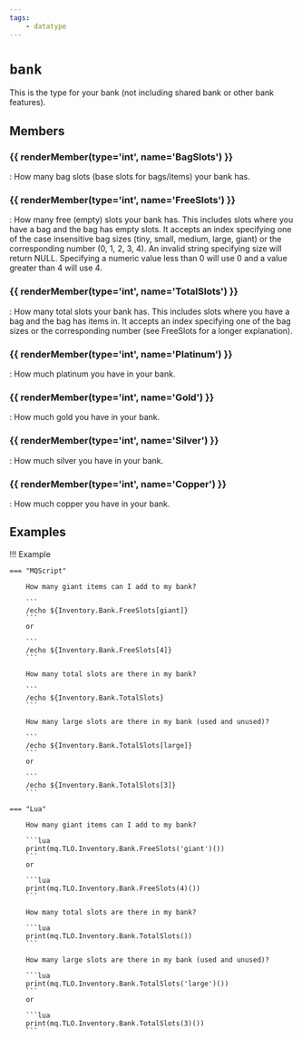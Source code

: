 ```yaml
---
tags:
    - datatype
---
```

# `bank`

This is the type for your bank (not including shared bank or other bank features).

## Members

### {{ renderMember(type='int', name='BagSlots') }} 

:   How many bag slots (base slots for bags/items) your bank has.

### {{ renderMember(type='int', name='FreeSlots') }} 

:   How many free (empty) slots your bank has.  This includes slots where you have a bag and the bag has empty slots.  It accepts an index specifying one of the case insensitive bag sizes (tiny, small, medium, large, giant) or the corresponding number (0, 1, 2, 3, 4).  An invalid string specifying size will return NULL.  Specifying a numeric value less than 0 will use 0 and a value greater than 4 will use 4.

### {{ renderMember(type='int', name='TotalSlots') }} 

:   How many total slots your bank has.  This includes slots where you have a bag and the bag has items in.  It accepts an index specifying one of the bag sizes or the corresponding number (see FreeSlots for a longer explanation).

### {{ renderMember(type='int', name='Platinum') }} 

:   How much platinum you have in your bank.

### {{ renderMember(type='int', name='Gold') }} 

:   How much gold you have in your bank.

### {{ renderMember(type='int', name='Silver') }} 

:   How much silver you have in your bank.

### {{ renderMember(type='int', name='Copper') }} 

:   How much copper you have in your bank.


## Examples

!!! Example

    === "MQScript"

        How many giant items can I add to my bank?

        ```
        /echo ${Inventory.Bank.FreeSlots[giant]}
        ```
        or

        ```
        /echo ${Inventory.Bank.FreeSlots[4]}
        ```

        How many total slots are there in my bank?

        ```
        /echo ${Inventory.Bank.TotalSlots}
        ```

        How many large slots are there in my bank (used and unused)?

        ```
        /echo ${Inventory.Bank.TotalSlots[large]}
        ```
        or

        ```
        /echo ${Inventory.Bank.TotalSlots[3]}
        ```

    === "Lua"

        How many giant items can I add to my bank?

        ```lua
        print(mq.TLO.Inventory.Bank.FreeSlots('giant')())
        ```
        or

        ```lua
        print(mq.TLO.Inventory.Bank.FreeSlots(4)())
        ```    

        How many total slots are there in my bank?

        ```lua
        print(mq.TLO.Inventory.Bank.TotalSlots())
        ```

        How many large slots are there in my bank (used and unused)?

        ```lua
        print(mq.TLO.Inventory.Bank.TotalSlots('large')())
        ```
        or

        ```lua 
        print(mq.TLO.Inventory.Bank.TotalSlots(3)())
        ```

[int]: datatype-int.md
